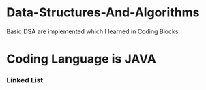 # Data-Structures-And-Algorithms
Basic DSA are implemented which I learned in Coding Blocks.

# Coding Language is JAVA
### Linked List
